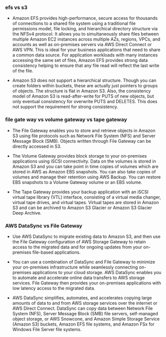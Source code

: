 ### efs vs s3

- Amazon EFS provides high-performance, secure access for thousands of connections to a shared file system using a traditional file permissions model, file locking, and hierarchical directory structure via the NFSv4 protocol.
It allows you to simultaneously share files between multiple Amazon EC2 instances across multiple AZs, regions, VPCs, and accounts as well as on-premises servers via AWS Direct Connect or AWS VPN.
This is ideal for your business applications that need to share a common data source. For application workloads with many instances accessing the same set of files, Amazon EFS provides strong data consistency helping to ensure that any file read will reflect the last write of the file.

- Amazon S3 does not support a hierarchical structure. Though you can create folders within buckets, these are actually just pointers to groups of objects. The structure is flat in Amazon S3. Also, the consistency model of Amazon S3 is read-after-write for PUTS of new objects, but only eventual consistency for overwrite PUTS and DELETES. This does not support the requirement for strong consistency.

### file gate way vs volume gateway vs tape gateway
- The File Gateway enables you to store and retrieve objects in Amazon S3 using file protocols such as Network File System (NFS) and Server Message Block (SMB). Objects written through File Gateway can be directly accessed in S3.

- The Volume Gateway provides block storage to your on-premises applications using iSCSI connectivity. Data on the volumes is stored in Amazon S3 and you can take point in time copies of volumes which are stored in AWS as Amazon EBS snapshots. You can also take copies of volumes and manage their retention using AWS Backup. You can restore EBS snapshots to a Volume Gateway volume or an EBS volume.

- The Tape Gateway provides your backup application with an iSCSI virtual tape library (VTL) interface, consisting of a virtual media changer, virtual tape drives, and virtual tapes. Virtual tapes are stored in Amazon S3 and can be archived to Amazon S3 Glacier or Amazon S3 Glacier Deep Archive.

### AWS DataSync vs File Gateway
- Use AWS DataSync to migrate existing data to Amazon S3, and then use the File Gateway configuration of AWS Storage Gateway to retain access to the migrated data and for ongoing updates from your on-premises file-based applications.

- You can use a combination of DataSync and File Gateway to minimize your on-premises infrastructure while seamlessly connecting on-premises applications to your cloud storage. AWS DataSync enables you to automate and accelerate online data transfers to AWS storage services. File Gateway then provides your on-premises applications with low latency access to the migrated data.  

- AWS DataSync simplifies, automates, and accelerates copying large amounts of data to and from AWS storage services over the internet or AWS Direct Connect. DataSync can copy data between Network File System (NFS), Server Message Block (SMB) file servers, self-managed object storage, or AWS Snowcone, and Amazon Simple Storage Service (Amazon S3) buckets, Amazon EFS file systems, and Amazon FSx for Windows File Server file systems.
